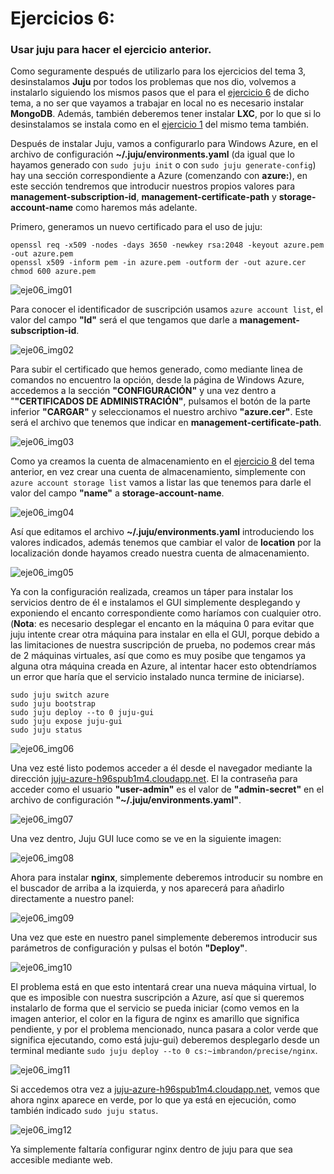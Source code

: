 # Ejercicios 6:
### Usar juju para hacer el ejercicio anterior.

Como seguramente después de utilizarlo para los ejercicios del tema 3, desinstalamos **Juju** por todos los problemas que nos dio, volvemos a instalarlo siguiendo los mismos pasos que el para el [ejercicio 6](https://github.com/germaaan/IV_GMM/blob/master/TEMA3/ejercicio06.md) de dicho tema, a no ser que vayamos a trabajar en local no es necesario instalar **MongoDB**. Además, también deberemos tener instalar **LXC**, por lo que si lo desinstalamos se instala como en el [ejercicio 1](https://github.com/germaaan/IV_GMM/blob/master/TEMA3/ejercicio01.md) del mismo tema también.

Después de instalar Juju, vamos a configurarlo para Windows Azure, en el archivo de configuración **~/.juju/environments.yaml** (da igual que lo hayamos generado con `sudo juju init` o con `sudo juju generate-config`) hay una sección correspondiente a Azure (comenzando con **azure:**), en este sección tendremos que introducir nuestros propios valores para **management-subscription-id**, **management-certificate-path** y **storage-account-name** como haremos más adelante.

Primero, generamos un nuevo certificado para el uso de juju:

```
openssl req -x509 -nodes -days 3650 -newkey rsa:2048 -keyout azure.pem -out azure.pem
openssl x509 -inform pem -in azure.pem -outform der -out azure.cer
chmod 600 azure.pem
```

![eje06_img01](imagenes/eje06_img01.png)

Para conocer el identificador de suscripción usamos `azure account list`, el valor del campo **"Id"** será el que tengamos que darle a **management-subscription-id**. 

![eje06_img02](imagenes/eje06_img02.png)

Para subir el certificado que hemos generado, como mediante linea de comandos no encuentro la opción, desde la página de Windows Azure, accedemos a la sección **"CONFIGURACIÓN"** y una vez dentro a "**"CERTIFICADOS DE ADMINISTRACIÓN"**, pulsamos el botón de la parte inferior **"CARGAR"** y seleccionamos el nuestro archivo **"azure.cer"**. Este será el archivo que tenemos que indicar en **management-certificate-path**.

![eje06_img03](imagenes/eje06_img03.png)

Como ya creamos la cuenta de almacenamiento en el [ejercicio 8](https://github.com/germaaan/IV_GMM/blob/master/TEMA4/ejercicio08.md) del tema anterior, en vez crear una cuenta de almacenamiento, simplemente con `azure account storage list` vamos a listar las que tenemos para darle el valor del campo **"name"** a **storage-account-name**.

![eje06_img04](imagenes/eje06_img04.png)

Así que editamos el archivo **~/.juju/environments.yaml** introduciendo los valores indicados, además tenemos que cambiar el valor de **location** por la localización donde hayamos creado nuestra cuenta de almacenamiento.

![eje06_img05](imagenes/eje06_img05.png)

Ya con la configuración realizada, creamos un táper para instalar los servicios dentro de él e instalamos el GUI simplemente desplegando y exponiendo el encanto correspondiente como haríamos con cualquier otro. (**Nota**: es necesario desplegar el encanto en la máquina 0 para evitar que juju intente crear otra máquina para instalar en ella el GUI, porque debido a las limitaciones de nuestra suscripción de prueba, no podemos crear más de 2 máquinas virtuales, así que como es muy posibe que tengamos ya alguna otra máquina creada en Azure, al intentar hacer esto obtendríamos un error que haría que el servicio instalado nunca termine de iniciarse).

```
sudo juju switch azure
sudo juju bootstrap
sudo juju deploy --to 0 juju-gui
sudo juju expose juju-gui
sudo juju status
```

![eje06_img06](imagenes/eje06_img06.png)

Una vez esté listo podemos acceder a él desde el navegador mediante la dirección [juju-azure-h96spub1m4.cloudapp.net](http://juju-azure-h96spub1m4.cloudapp.net). El la contraseña para acceder como el usuario **"user-admin"** es el valor de **"admin-secret"** en el archivo de configuración **"~/.juju/environments.yaml"**.

![eje06_img07](imagenes/eje06_img07.png)

Una vez dentro, Juju GUI luce como se ve en la siguiente imagen:

![eje06_img08](imagenes/eje06_img08.png)

Ahora para instalar **nginx**, simplemente deberemos introducir su nombre en el buscador de arriba a la izquierda, y nos aparecerá para añadirlo directamente a nuestro panel:

![eje06_img09](imagenes/eje06_img09.png)

Una vez que este en nuestro panel simplemente deberemos introducir sus parámetros de configuración y pulsas el botón **"Deploy"**.

![eje06_img10](imagenes/eje06_img10.png)

El problema está en que esto intentará crear una nueva máquina virtual, lo que es imposible con nuestra suscripción a Azure, así que si queremos instalarlo de forma que el servicio se pueda iniciar (como vemos en la imagen anterior, el color en la figura de nginx es amarillo que significa pendiente, y por el problema mencionado, nunca pasara a color verde que significa ejecutando, como está juju-gui) deberemos desplegarlo desde un terminal mediante `sudo juju deploy --to 0 cs:~imbrandon/precise/nginx`.

![eje06_img11](imagenes/eje06_img11.png)

Si accedemos otra vez a [juju-azure-h96spub1m4.cloudapp.net](http://juju-azure-h96spub1m4.cloudapp.net), vemos que ahora nginx aparece en verde, por lo que ya está en ejecución, como también indicado `sudo juju status`.

![eje06_img12](imagenes/eje06_img12.png)

Ya simplemente faltaría configurar nginx dentro de juju para que sea accesible mediante web.
